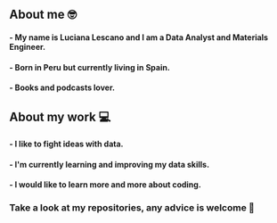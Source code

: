 ## About me 🤓

#### - My name is Luciana Lescano and I am a Data Analyst and Materials Engineer. 
#### - Born in Peru but currently living in Spain.
#### - Books and podcasts lover.


## About my work 💻

#### - I like to fight ideas with data.
#### - I'm currently learning and improving my data skills.
#### - I would like to learn more and more about coding.


### Take a look at my repositories, any advice is welcome 🥳

<!--
**LucianaLescano/LucianaLescano** is a ✨ _special_ ✨ repository because its `README.md` (this file) appears on your GitHub profile.

Here are some ideas to get you started:

- 🔭 I’m currently working on ...
- 🌱 I’m currently learning ...
- 👯 I’m looking to collaborate on ...
- 🤔 I’m looking for help with ...
- 💬 Ask me about ...
- 📫 How to reach me: ...
- 😄 Pronouns: ...
- ⚡ Fun fact: ...
-->
